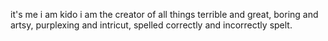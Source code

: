 it's me i am kido i am the creator of all things terrible and great, boring and artsy, purplexing and intricut, spelled correctly and incorrectly spelt.
